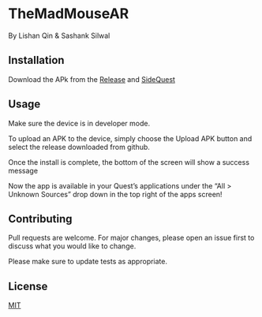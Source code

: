 # TheMadMouseAR
By Lishan Qin & Sashank Silwal

## Installation

Download the APk from the [Release](https://github.com/sashanksilwal/TheMadMouseAR/releases) and [SideQuest](https://sidequestvr.com/setup-howto)
 

## Usage

Make sure the device is in developer mode.

To upload an APK to the device, simply choose the Upload APK button and select the release downloaded from github.

Once the install is complete, the bottom of the screen will show a success message

Now the app is available in your Quest’s applications under the “All > Unknown Sources” drop down in the top right of the apps screen!  


## Contributing
Pull requests are welcome. For major changes, please open an issue first to discuss what you would like to change.

Please make sure to update tests as appropriate.

## License
[MIT](https://choosealicense.com/licenses/mit/)
